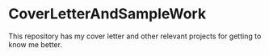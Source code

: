 # CoverLetterAndSampleWork
This repository has my cover letter and other relevant projects for getting to know me better. 
